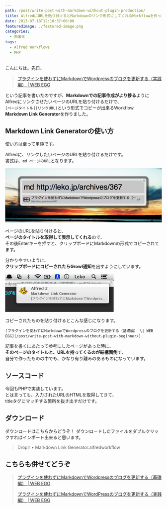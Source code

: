 ```yaml
---
path: /post/write-post-with-markdown-without-plugin-production/
title: AlfredにURLを貼り付けるとMarkdownのリンク形式にしてくれるWorkflowを作った
date: 2013-07-18T12:10:37+00:00
featuredImage: ./featured-image.png
categories:
  - 効率化
tags:
  - Alfred Workflows
  - PHP
---
```

こんにちは。先日、

> [プラグインを使わずにMarkdownでWordpressのブログを更新する（実践編） \| WEB EGG](/post/update-post/)

という記事を書いたのですが、**Markdownでの記事作成がより捗る**ように  
AlfredにリンクさせたいページのURLを貼り付けるだけで、  
`[ページタイトル](リンクURL)`という形式でコピーが出来るWorkflow  
**Markdown Link Generator**を作りました。

<!--more-->

## Markdown Link Generatorの使い方

使い方は至って単純です。

Alfredに、リンクしたいページのURLを貼り付けるだけです。  
書式は、`md ページのURL`となります。


![スクリーンショッ](./999a361dce77d9ba56a22b5eabc0143b.png)



ページのURLを貼り付けると、  
**ページのタイトルを取得して表示してくれる**ので、  
その後Enterキーを押すと、クリップボードにMarkdownの形式でコピーされてます。

分かりやすいように、  
**クリップボードにコピーされたらGrowl通知**を出すようにしています。


![スクリーンショッ](./451adea10337f85b408c62469c9ba858.png)



コピーされたものを貼り付けるとこんな感じになります。

`[プラグインを使わずにMarkdownでWordpressのブログを更新する（基礎編） \| WEB EGG](/post/write-post-with-markdown-without-plugin-beginner/)`

記事を書くにあたって参考にしたページがあった時に、  
**そのページのタイトルと、URLを持ってくるのが結構面倒**で、  
自分で作ったものの中でも、かなり有り難みのあるものになっています。

ソースコード
----------------------------------------

今回もPHPで実装しています。  
とは言っても、入力されたURLのHTMLを取得してきて、  
titleタグにマッチする箇所を抜き出すだけです。

ダウンロード
----------------------------------------

ダウンロードは<span class="removed_link" title="http://d.pr/f/7dQi">こちら</span>からどうぞ！ ダウンロードしたファイルをダブルクリックすればインポート出来ると思います。

> <span class="removed_link" title="http://d.pr/f/7dQi">Droplr &bull; Markdown Link Generator.alfredworkflow</span>

こちらも併せてどうぞ
----------------------------------------

> [プラグインを使わずにMarkdownでWordpressのブログを更新する（基礎編） \| WEB EGG](/post/write-post-with-markdown-without-plugin-beginner/)
> 
> [プラグインを使わずにMarkdownでWordPressのブログを更新する（実践編） \| WEB EGG](/post/update-post/)

